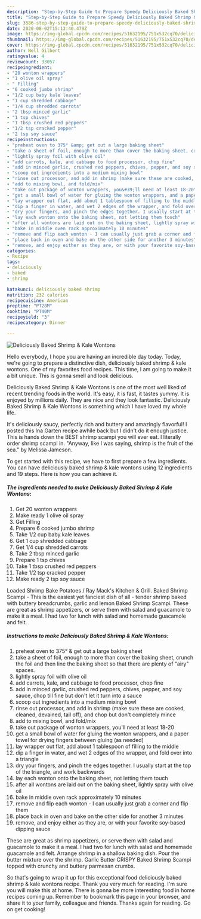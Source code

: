 ```yaml
---
description: "Step-by-Step Guide to Prepare Speedy Deliciously Baked Shrimp &amp;amp; Kale Wontons"
title: "Step-by-Step Guide to Prepare Speedy Deliciously Baked Shrimp &amp;amp; Kale Wontons"
slug: 3586-step-by-step-guide-to-prepare-speedy-deliciously-baked-shrimp-and-amp-kale-wontons
date: 2020-08-02T15:13:40.479Z
image: https://img-global.cpcdn.com/recipes/51632195/751x532cq70/deliciously-baked-shrimp-kale-wontons-recipe-main-photo.jpg
thumbnail: https://img-global.cpcdn.com/recipes/51632195/751x532cq70/deliciously-baked-shrimp-kale-wontons-recipe-main-photo.jpg
cover: https://img-global.cpcdn.com/recipes/51632195/751x532cq70/deliciously-baked-shrimp-kale-wontons-recipe-main-photo.jpg
author: Nell Gilbert
ratingvalue: 4
reviewcount: 33057
recipeingredient:
- "20 wonton wrappers"
- "1 olive oil spray"
- " Filling"
- "6 cooked jumbo shrimp"
- "1/2 cup baby kale leaves"
- "1 cup shredded cabbage"
- "1/4 cup shredded carrots"
- "2 tbsp minced garlic"
- "1 tsp chives"
- "1 tbsp crushed red peppers"
- "1/2 tsp cracked pepper"
- "2 tsp soy sauce"
recipeinstructions:
- "preheat oven to 375° &amp; get out a large baking sheet"
- "take a sheet of foil, enough to more than cover the baking sheet, crunch the foil and then line the baking sheet so that there are plenty of &#34;airy&#34; spaces."
- "lightly spray foil with olive oil"
- "add carrots, kale, and cabbage to food processor, chop fine"
- "add in minced garlic, crushed red peppers, chives, pepper, and soy sauce, chop till fine but don&#39;t let it turn into a sauce"
- "scoop out ingredients into a medium mixing bowl"
- "rinse out processor, and add in shrimp (make sure these are cooked, cleaned, devained, tail off), and chop but don&#39;t completely mince"
- "add to mixing bowl, and fold/mix"
- "take out package of wonton wrappers, you&#39;ll need at least 18-20"
- "get a small bowl of water for gluing the wonton wrappers, and a paper towel for drying fingers between gluing (as needed)"
- "lay wrapper out flat, add about 1 tablespoon of filling to the middle"
- "dip a finger in water, and wet 2 edges of the wrapper, and fold over into a triangle"
- "dry your fingers, and pinch the edges together. I usually start at the top of the triangle, and work backwards"
- "lay each wonton onto the baking sheet, not letting them touch"
- "after all wontons are laid out on the baking sheet, lightly spray with olive oil"
- "bake in middle oven rack approximately 10 minutes"
- "remove and flip each wonton - I can usually just grab a corner and flip them"
- "place back in oven and bake on the other side for another 3 minutes"
- "remove, and enjoy either as they are, or with your favorite soy-based dipping sauce"
categories:
- Recipe
tags:
- deliciously
- baked
- shrimp

katakunci: deliciously baked shrimp 
nutrition: 232 calories
recipecuisine: American
preptime: "PT28M"
cooktime: "PT40M"
recipeyield: "3"
recipecategory: Dinner

---
```



![Deliciously Baked Shrimp &amp; Kale Wontons](https://img-global.cpcdn.com/recipes/51632195/751x532cq70/deliciously-baked-shrimp-kale-wontons-recipe-main-photo.jpg)

Hello everybody, I hope you are having an incredible day today. Today, we're going to prepare a distinctive dish, deliciously baked shrimp &amp; kale wontons. One of my favorites food recipes. This time, I am going to make it a bit unique. This is gonna smell and look delicious.

Deliciously Baked Shrimp &amp; Kale Wontons is one of the most well liked of recent trending foods in the world. It's easy, it is fast, it tastes yummy. It is enjoyed by millions daily. They are nice and they look fantastic. Deliciously Baked Shrimp &amp; Kale Wontons is something which I have loved my whole life.

It&#39;s deliciously saucy, perfectly rich and buttery and amazingly flavorful! I posted this Ina Garten recipe awhile back but I didn&#39;t do it enough justice. This is hands down the BEST shrimp scampi you will ever eat. I literally order shrimp scampi in. &#34;Anyway, like I was saying, shrimp is the fruit of the sea.&#34; by Melissa Jameson.


To get started with this recipe, we have to first prepare a few ingredients. You can have deliciously baked shrimp &amp; kale wontons using 12 ingredients and 19 steps. Here is how you can achieve it.

<!--inarticleads1-->

##### The ingredients needed to make Deliciously Baked Shrimp &amp; Kale Wontons:

1. Get 20 wonton wrappers
1. Make ready 1 olive oil spray
1. Get  Filling
1. Prepare 6 cooked jumbo shrimp
1. Take 1/2 cup baby kale leaves
1. Get 1 cup shredded cabbage
1. Get 1/4 cup shredded carrots
1. Take 2 tbsp minced garlic
1. Prepare 1 tsp chives
1. Take 1 tbsp crushed red peppers
1. Take 1/2 tsp cracked pepper
1. Make ready 2 tsp soy sauce


Loaded Shrimp Bake Potatoes / Ray Mack&#39;s Kitchen &amp; Grill. Baked Shrimp Scampi - This is the easiest yet fanciest dish of all - tender shrimp baked with buttery breadcrumbs, garlic and lemon Baked Shrimp Scampi. These are great as shrimp appetizers, or serve them with salad and guacamole to make it a meal. I had two for lunch with salad and homemade guacamole and felt. 

<!--inarticleads2-->

##### Instructions to make Deliciously Baked Shrimp &amp; Kale Wontons:

1. preheat oven to 375° &amp; get out a large baking sheet
1. take a sheet of foil, enough to more than cover the baking sheet, crunch the foil and then line the baking sheet so that there are plenty of &#34;airy&#34; spaces.
1. lightly spray foil with olive oil
1. add carrots, kale, and cabbage to food processor, chop fine
1. add in minced garlic, crushed red peppers, chives, pepper, and soy sauce, chop till fine but don&#39;t let it turn into a sauce
1. scoop out ingredients into a medium mixing bowl
1. rinse out processor, and add in shrimp (make sure these are cooked, cleaned, devained, tail off), and chop but don&#39;t completely mince
1. add to mixing bowl, and fold/mix
1. take out package of wonton wrappers, you&#39;ll need at least 18-20
1. get a small bowl of water for gluing the wonton wrappers, and a paper towel for drying fingers between gluing (as needed)
1. lay wrapper out flat, add about 1 tablespoon of filling to the middle
1. dip a finger in water, and wet 2 edges of the wrapper, and fold over into a triangle
1. dry your fingers, and pinch the edges together. I usually start at the top of the triangle, and work backwards
1. lay each wonton onto the baking sheet, not letting them touch
1. after all wontons are laid out on the baking sheet, lightly spray with olive oil
1. bake in middle oven rack approximately 10 minutes
1. remove and flip each wonton - I can usually just grab a corner and flip them
1. place back in oven and bake on the other side for another 3 minutes
1. remove, and enjoy either as they are, or with your favorite soy-based dipping sauce


These are great as shrimp appetizers, or serve them with salad and guacamole to make it a meal. I had two for lunch with salad and homemade guacamole and felt. Arrange shrimp in a shallow baking dish. Pour the butter mixture over the shrimp. Garlic Butter CRISPY Baked Shrimp Scampi topped with crunchy and buttery parmesan crumbs. 

So that's going to wrap it up for this exceptional food deliciously baked shrimp &amp; kale wontons recipe. Thank you very much for reading. I'm sure you will make this at home. There is gonna be more interesting food in home recipes coming up. Remember to bookmark this page in your browser, and share it to your family, colleague and friends. Thanks again for reading. Go on get cooking!
